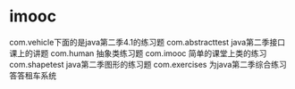 # imooc
com.vehicle下面的是java第二季4.1的练习题
com.abstracttest java第二季接口课上的讲题
com.human 抽象类练习题
com.imooc 简单的课堂上类的练习
com.shapetest java第二季图形的练习题
com.exercises 为java第二季综合练习 答答租车系统
